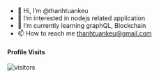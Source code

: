 - 👋 Hi, I’m @thanhtuankeu
- 👀 I’m interested in nodejs related application
- 🌱 I’m currently learning graphQL, Blockchain 
- 📫 How to reach me thanhtuankeu@gmail.com

#### Profile Visits 

![visitors](https://visitor-badge.glitch.me/badge?page_id=ipenywis.ipenywis)

<!---
thanhtuankeu/thanhtuankeu is a ✨ special ✨ repository because its `README.md` (this file) appears on your GitHub profile.
You can click the Preview link to take a look at your changes.
--->
